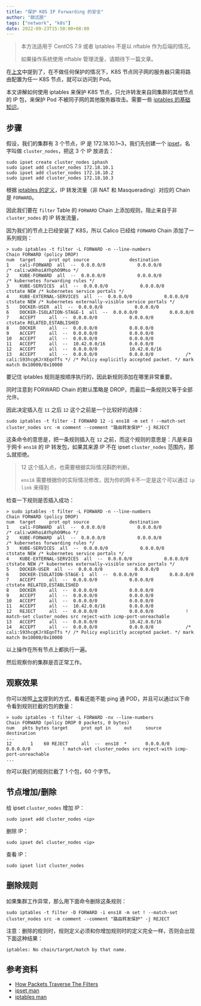 ```yaml
---
title: "保护 K8S IP Forwarding 的安全"
author: "颇忒脱"
tags: ["network", "k8s"]
date: 2022-09-23T15:50:00+08:00
---
```


<!--more-->

> 本方法适用于 CentOS 7.9 或者 Iptables 不是以 nftable 作为后端的情况。
> 
> 如果操作系统使用 nftable 管理流量，请期待下一篇文章。

在[上文](../ip-forwarding-k8s)中提到了，在不做任何保护的情况下，K8S 节点同子网的服务器只需将路由配置为任一 K8S 节点，就可以访问到 Pod。

本文讲解如何使用 iptables 来保护 K8S 节点，只允许转发来自同集群的其他节点的 IP 包，来保护 Pod 不被同子网的其他服务器攻击。需要一些 [iptables 的基础知识](../iptables-intro)。

## 步骤

假设，我们的集群有 3 个节点，IP 是 172.18.10.1~3，我们先创建一个 [ipset][ipset-man]，名字叫做 `cluster_nodes`，把这 3 个 IP 放进去：

```shell
sudo ipset create cluster_nodes iphash
sudo ipset add cluster_nodes 172.18.10.1
sudo ipset add cluster_nodes 172.18.10.2
sudo ipset add cluster_nodes 172.18.10.3
```

根据 [iptables 的定义][iptables-packet-traverse]，IP 转发流量（非 NAT 和 Masquerading）对应的 Chain 是 `FORWARD`。

因此我们要在 `filter` Table 的 `FORWARD` Chain 上添加规则，阻止来自于非 `cluster_nodes` 的 IP 转发流量，

因为我们的节点上已经安装了 K8S，所以 Calico 已经给 `FORWARD` Chain 添加了一系列规则：

```shell
> sudo iptables -t filter -L FORWARD -n --line-numbers
Chain FORWARD (policy DROP)
num  target     prot opt source               destination
1    cali-FORWARD  all  --  0.0.0.0/0            0.0.0.0/0            /* cali:wUHhoiAYhphO9Mso */
2    KUBE-FORWARD  all  --  0.0.0.0/0            0.0.0.0/0            /* kubernetes forwarding rules */
3    KUBE-SERVICES  all  --  0.0.0.0/0            0.0.0.0/0            ctstate NEW /* kubernetes service portals */
4    KUBE-EXTERNAL-SERVICES  all  --  0.0.0.0/0            0.0.0.0/0            ctstate NEW /* kubernetes externally-visible service portals */
5    DOCKER-USER  all  --  0.0.0.0/0            0.0.0.0/0
6    DOCKER-ISOLATION-STAGE-1  all  --  0.0.0.0/0            0.0.0.0/0
7    ACCEPT     all  --  0.0.0.0/0            0.0.0.0/0            ctstate RELATED,ESTABLISHED
8    DOCKER     all  --  0.0.0.0/0            0.0.0.0/0
9    ACCEPT     all  --  0.0.0.0/0            0.0.0.0/0
10   ACCEPT     all  --  0.0.0.0/0            0.0.0.0/0
11   ACCEPT     all  --  10.42.0.0/16         0.0.0.0/0
12   ACCEPT     all  --  0.0.0.0/0            10.42.0.0/16
13   ACCEPT     all  --  0.0.0.0/0            0.0.0.0/0            /* cali:S93hcgKJrXEqnTfs */ /* Policy explicitly accepted packet. */ mark match 0x10000/0x10000
```

要记住 iptables 规则是按顺序执行的，因此新规则添加在哪里非常重要。

同时注意到 FORWARD Chain 的默认策略是 DROP，而最后一条规则又等于全部允许。

因此决定插入在 `11` 之后 `12` 这个之前是一个比较好的选择：

```shell
sudo iptables -t filter -I FORWARD 12 -i ens18 -m set ! --match-set cluster_nodes src -m comment --comment "路由转发保护" -j REJECT
```

这条命令的意思是，把一条规则插入在 `12` 之前，而这个规则的意思是：凡是来自于网卡 `ens18` 的 IP 转发包，如果其来源 IP 不在 ipset `cluster_nodes` 范围内，那么就拒绝。

> 12 这个插入点，也需要根据实际情况斟酌判断。
> 
> `ens18` 需要根据你的实际情况修改，因为你的网卡不一定是这个可以通过 `ip link` 来得到

检查一下规则是否插入成功：

```shell
> sudo iptables -t filter -L FORWARD -n --line-numbers
Chain FORWARD (policy DROP)
num  target     prot opt source               destination
1    cali-FORWARD  all  --  0.0.0.0/0            0.0.0.0/0            /* cali:wUHhoiAYhphO9Mso */
2    KUBE-FORWARD  all  --  0.0.0.0/0            0.0.0.0/0            /* kubernetes forwarding rules */
3    KUBE-SERVICES  all  --  0.0.0.0/0            0.0.0.0/0            ctstate NEW /* kubernetes service portals */
4    KUBE-EXTERNAL-SERVICES  all  --  0.0.0.0/0            0.0.0.0/0            ctstate NEW /* kubernetes externally-visible service portals */
5    DOCKER-USER  all  --  0.0.0.0/0            0.0.0.0/0
6    DOCKER-ISOLATION-STAGE-1  all  --  0.0.0.0/0            0.0.0.0/0
7    ACCEPT     all  --  0.0.0.0/0            0.0.0.0/0            ctstate RELATED,ESTABLISHED
8    DOCKER     all  --  0.0.0.0/0            0.0.0.0/0
9    ACCEPT     all  --  0.0.0.0/0            0.0.0.0/0
10   ACCEPT     all  --  0.0.0.0/0            0.0.0.0/0
11   ACCEPT     all  --  10.42.0.0/16         0.0.0.0/0
12   REJECT     all  --  0.0.0.0/0            0.0.0.0/0            ! match-set cluster_nodes src reject-with icmp-port-unreachable
13   ACCEPT     all  --  0.0.0.0/0            10.42.0.0/16
14   ACCEPT     all  --  0.0.0.0/0            0.0.0.0/0            /* cali:S93hcgKJrXEqnTfs */ /* Policy explicitly accepted packet. */ mark match 0x10000/0x10000
```

以上操作在所有节点上都执行一遍。

然后观察你的集群是否正常工作。

## 观察效果

你可以按照[上文](../ip-forwarding-k8s)提到的方式，看看还能不能 ping 通 POD，并且可以通过以下命令看到规则拦截的包的数量：

```shell
> sudo iptables -t filter -L FORWARD -nv --line-numbers
Chain FORWARD (policy DROP 0 packets, 0 bytes)
num   pkts bytes target     prot opt in     out     source               destination
...
12       1    60 REJECT     all  --  ens18  *       0.0.0.0/0            0.0.0.0/0            ! match-set cluster_nodes src reject-with icmp-port-unreachable
...
```

你可以我们的规则拦截了 1 个包，60 个字节。

## 节点增加/删除

给 ipset `cluster_nodes` 增加 IP：

```shell
sudo ipset add cluster_nodes <ip>
```

删除 IP：

```shell
sudo ipset del cluster_nodes <ip>
```

查看 IP：

```shell
sudo ipset list cluster_nodes
```

## 删除规则

如果集群工作异常，那么用下面命令删除这条规则：

```shell
sudo iptables -t filter -D FORWARD -i ens18 -m set ! --match-set cluster_nodes src -m comment --comment "路由转发保护" -j REJECT
```

注意：删除的规则时，规则定义必须和你增加规则时的定义完全一样，否则会出现下面这种结果：

```shell
iptables: No chain/target/match by that name.
```

## 参考资料

* [How Packets Traverse The Filters][iptables-packet-traverse]
* [ipset man][ipset-man]
* [iptables man][iptables-man]

[iptables-man]: https://linux.die.net/man/8/iptables
[ipset-man]: https://linux.die.net/man/8/ipset
[iptables-packet-traverse]: https://www.netfilter.org/documentation/HOWTO/packet-filtering-HOWTO-6.html
